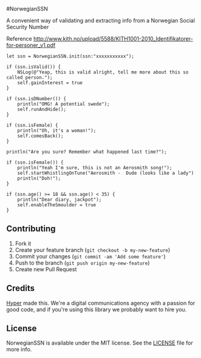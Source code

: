 #NorwegianSSN

A convenient way of validating and extracting info from a Norwegian Social Security Number

Reference http://www.kith.no/upload/5588/KITH1001-2010_Identifikatorer-for-personer_v1.pdf

``` objc
let ssn = NorwegianSSN.init(ssn:"xxxxxxxxxxx");

if (ssn.isValid()) {
    NSLog(@"Yeap, this is valid alright, tell me more about this so called person.");
    self.gainInterest = true
}

if (ssn.isDNumber()) {
    println("OMG! A potential swede");
    self.runAndHide();
}

if (ssn.isFemale) {
    println("Oh, it's a woman!");
    self.comesBack();
}

println("Are you sure? Remember what happened last time?");

if (ssn.isFemale()) {
    println("Yeah I'm sure, this is not an Aerosmith song!");
    self.startWhistlingOnTune("Aerosmith -  Dude (looks like a lady")
    println("Doh!");
}

if (ssn.age() >= 18 && ssn.age() < 35) {
    println("Dear diary, jackpot");
    self.enableTheSmoulder = true
}

```

## Contributing

1. Fork it
2. Create your feature branch (`git checkout -b my-new-feature`)
3. Commit your changes (`git commit -am 'Add some feature'`)
4. Push to the branch (`git push origin my-new-feature`)
5. Create new Pull Request

## Credits

[Hyper](http://hyper.no) made this. We're a digital communications agency with a passion for good code,
and if you're using this library we probably want to hire you.

## License

NorwegianSSN is available under the MIT license. See the [LICENSE](https://github.com/hyperoslo/NorwegianSSN/raw/develop/LICENSE.md) file for more info.
